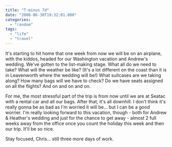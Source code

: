 ```yaml
---
title: "T-minus 7d"
date: "2008-06-30T19:32:01.000"
categories: 
  - "random"
tags: 
  - "life"
  - "travel"
---
```


It's starting to hit home that one week from now we will be on an airplane, with the kiddos, headed for our Washington vacation and Andrew's wedding. We've gotten to the list-making stage. What all do we need to take? What will the weather be like? (It's a lot different on the coast than it is in Leavenworth where the wedding will be!) What suitcases are we taking along? How many bags will we have to check? Do we have seats assigned on all the flights? And on and on and on.

For me, the most stressful part of the trip is from now until we are at Seatac with a rental car and all our bags. After that, it's all downhill. I don't think it's really gonna be as bad as I'm worried it will be... but I can be a good worrier. I'm really looking forward to this vacation, though - both for Andrew & Heather's wedding and just for the chance to get away - almost 2 full weeks away from the office once you count the holiday this week and then our trip. It'll be so nice.

Stay focused, Chris... still three more days of work.
